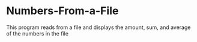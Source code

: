 # Numbers-From-a-File
This program reads from a file and displays the amount, sum, and average of the numbers in the file
